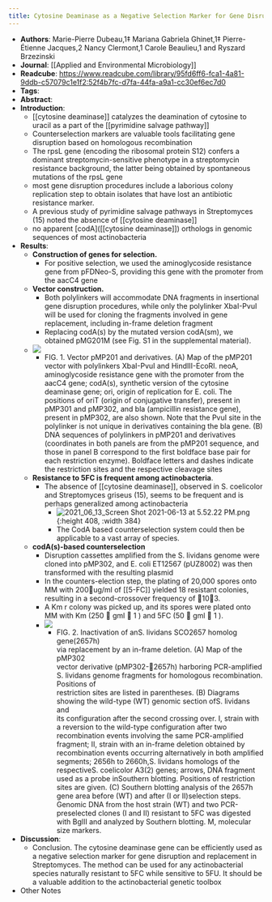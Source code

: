 ```yaml
---
title: Cytosine Deaminase as a Negative Selection Marker for Gene Disruption and Replacement in the Genus Streptomyces and Other Actinobacteria
---
```


- **Authors**: Marie-Pierre Dubeau,1‡ Mariana Gabriela Ghinet,1‡ Pierre-Étienne 
  Jacques,2 Nancy Clermont,1 Carole Beaulieu,1 and Ryszard Brzezinski
- **Journal**: [[Applied and Environmental Microbiology]]
- **Readcube**: https://www.readcube.com/library/95fd6ff6-fca1-4a81-9ddb-c57079c1e1f2:52f4b7fc-d7fa-44fa-a9a1-cc30ef6ec7d0
- **Tags**:
- **Abstract**:
- **Introduction**:
	- [[cytosine deaminase]] catalyzes the deamination of cytosine to uracil as a part of the [[pyrimidine salvage pathway]]
	- Counterselection markers are valuable tools facilitating gene disruption based on homologous recombination
	- The rpsL gene (encoding the ribosomal protein S12) confers a dominant streptomycin-sensitive phenotype in a streptomycin resistance background, the latter being obtained by spontaneous mutations of the rpsL gene
	- most gene disruption procedures include a laborious colony replication step to obtain isolates that have lost an antibiotic resistance marker.
	- A previous study of pyrimidine salvage pathways in Streptomyces (15) noted the absence of [[cytosine deaminase]]
	- no apparent [codA]([[cytosine deaminase]]) orthologs in genomic sequences of most actinobacteria
- **Results**:
	- **Construction of genes for selection.**
		- For positive selection, we used the aminoglycoside resistance gene from pFDNeo-S, providing this gene with the promoter from the aacC4 gene
	- **Vector construction.**
		- Both polylinkers will accommodate DNA fragments in insertional gene disruption procedures, while only the polylinker XbaI-PvuI will be used for cloning the fragments involved in gene replacement, including in-frame deletion fragment
		- Replacing codA(s) by the mutated version codA(sm), we obtained pMG201M (see Fig. S1 in the supplemental material).
	- ![](https://firebasestorage.googleapis.com/v0/b/firescript-577a2.appspot.com/o/imgs%2Fapp%2FQualifying_Exam%2FCDNqcijdUv.png?alt=media&token=672bd9cd-1b96-4f51-9c91-830d56776cee)
		- FIG. 1. Vector pMP201 and derivatives. (A) Map of the pMP201 vector with polylinkers XbaI-PvuI and HindIII-EcoRI. neoA, aminoglycoside resistance gene with the promoter from the aacC4 gene; codA(s), synthetic version of the cytosine deaminase gene; ori, origin of replication for E. coli. The positions of oriT (origin of conjugative transfer), present in pMP301 and pMP302, and bla (ampicillin resistance gene), present in pMP302, are also shown. Note that the PvuI site in the polylinker is not unique in derivatives containing the bla gene. (B) DNA sequences of polylinkers in pMP201 and derivatives (coordinates in both panels are from the pMP201 sequence, and those in panel B correspond to the first boldface base pair for each restriction enzyme). Boldface letters and dashes indicate the restriction sites and the respective cleavage sites
	- **Resistance to 5FC is frequent among actinobacteria**.
		- The absence of [[cytosine deaminase]], observed in S. coelicolor and Streptomyces griseus (15), seems to be frequent and is perhaps generalized among actinobacteria
			- ![2021_06_13_Screen Shot 2021-06-13 at 5.52.22 PM.png](https://cdn.logseq.com/%2Fc8c9845b-a7fd-4de7-86cd-c4be3d715694bc45db20-dd24-4b9b-a66f-a5087399151a2021_06_13_Screen%20Shot%202021-06-13%20at%205.52.22%20PM.png?Expires=4777231962&Signature=Wxwqwwq1Ipwx2zGT-cv22B7mkqOKkGtIKCwA~Q4C7RAhuyqUWJKdQrMn6GVNe~NOuvW434stLSwJfs5Jf6m06vWGL5rs04EpTg6LgLQN0IrmiScFFPyvkRINJzR-8WSgdttzFPAmacNnUYzXR30ER-DmoxbaBJr6O2N2OHgYTKT-~u-FQsHManwoytauecvfnvS0fYESlDqfjQV4Tq7LtgrHskF4zWO4AqVEA2Kaq57t6Z2KgV0xZhd0cHlRWw0U~kX3nIK4TB~Ra~BMh9S0N5xidbdE8G1zo7lylXpmRbBtF2IeSbWM0UUBnn818pmmxjj~Y9Nk2Z-XsvuI0xMI~A__&Key-Pair-Id=APKAJE5CCD6X7MP6PTEA){:height 408, :width 384}
			- The CodA based counterselection system could then be applicable to a vast array of species.
	- **codA(s)-based counterselection**
		- Disruption cassettes amplified from the S. lividans genome were cloned into pMP302, and E. coli ET12567 (pUZ8002) was then transformed with the resulting plasmid
		- In the counters-election step, the plating of 20,000 spores onto MM with 200ug/ml of [[5-FC]] yielded 18 resistant colonies, resulting in a second-crossover frequency of 103.
		- A  Km r colony  was picked up, and its spores were plated onto MM with Km (250  gml  1 )  and  5FC  (50  gml  1 ).
		- ![](https://firebasestorage.googleapis.com/v0/b/firescript-577a2.appspot.com/o/imgs%2Fapp%2FQualifying_Exam%2FdnqZ40nmFh.png?alt=media&token=19a37e63-c329-4301-93b9-996a55076565)
			- FIG.  2.  Inactivation  of  anS. lividans SCO2657  homolog  gene(2657h)  
			  via  replacement  by  an  in-frame  deletion.  (A)  Map  of  the pMP302  
			  vector  derivative  (pMP302-2657h)  harboring  PCR-amplified S. 
			  lividans genome fragments for homologous recombination. Positions  of  
			  restriction  sites  are  listed  in  parentheses.  (B)  Diagrams showing 
			   the  wild-type  (WT)  genomic  section  ofS. lividans and  
			  its configuration after the second crossing over. I, strain with a 
			  reversion to the wild-type configuration after two recombination events 
			  involving the same PCR-amplified fragment; II, strain with an in-frame 
			  deletion obtained by recombination events occurring alternatively in both
			   amplified segments; 2656h to 2660h,S. lividans homologs of the 
			  respectiveS. coelicolor A3(2) genes; arrows, DNA fragment used as a probe
			   inSouthern blotting. Positions of restriction sites are given. (C) 
			  Southern blotting analysis of the 2657h gene area before (WT) and after 
			  (I or II)selection  steps.  Genomic  DNA  from  the  host  strain  (WT) 
			   and  two PCR-preselected clones (I and II) resistant to 5FC was digested
			   with BglII and analyzed by Southern blotting. M, molecular size markers.
- **Discussion**:
	- Conclusion. The cytosine deaminase gene can be efficiently used as a 
	  negative selection marker for gene disruption and replacement in 
	  Streptomyces. The method can be used for any actinobacterial species 
	  naturally resistant to 5FC while sensitive to 5FU. It should be a 
	  valuable addition to the actinobacterial genetic toolbox
- Other Notes